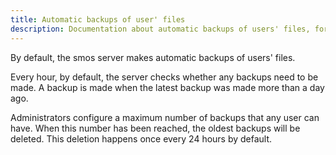 ```yaml
---
title: Automatic backups of user' files
description: Documentation about automatic backups of users' files, for server administrators
---
```


By default, the smos server makes automatic backups of users' files.

Every hour, by default, the server checks whether any backups need to be made.
A backup is made when the latest backup was made more than a day ago.


Administrators configure a maximum number of backups that any user can have.
When this number has been reached, the oldest backups will be deleted.
This deletion happens once every 24 hours by default.
